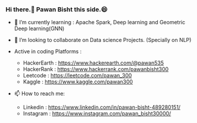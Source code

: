 ### Hi there.:open_hands: Pawan Bisht this side.:smile:

<!--
**Pawan300/Pawan300** is a ✨ _special_ ✨ repository because its `README.md` (this file) appears on your GitHub profile.

Here are some ideas to get you started:

- 🔭 I’m currently working on ...
- 🤔 I’m looking for help with ...
- 💬 Ask me about ...
- 📫 How to reach me: ...
- 😄 Pronouns: ...
- ⚡ Fun fact: ...
-->

- 🌱 I’m currently learning : Apache Spark, Deep learning and Geometric Deep learning(GNN)
- 👯 I’m looking to collaborate on Data science Projects. (Specially on NLP)

- Active in coding Platforms : 
   - HackerEarth : https://www.hackerearth.com/@pawan535
   - HackerRank  : https://www.hackerrank.com/pawanbisht300
   - Leetcode    : https://leetcode.com/pawan_300
   - Kaggle      : https://www.kaggle.com/pawan300
   
- 📫 How to reach me: 
   - Linkedin  : https://www.linkedin.com/in/pawan-bisht-489280151/ 
   - Instagram : https://www.instagram.com/pawan_bisht30000/

